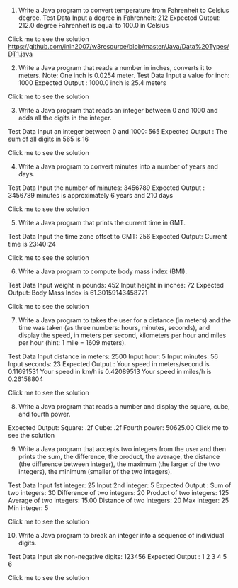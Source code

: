 1. Write a Java program to convert temperature from Fahrenheit to Celsius degree.
Test Data
Input a degree in Fahrenheit: 212
Expected Output:
212.0 degree Fahrenheit is equal to 100.0 in Celsius

Click me to see the solution https://github.com/inin2007/w3resource/blob/master/Java/Data%20Types/DT1.java

2. Write a Java program that reads a number in inches, converts it to meters.
Note: One inch is 0.0254 meter.
Test Data
Input a value for inch: 1000
Expected Output :
1000.0 inch is 25.4 meters

Click me to see the solution

3. Write a Java program that reads an integer between 0 and 1000 and adds all the digits in the integer.

Test Data
Input an integer between 0 and 1000: 565
Expected Output :
The sum of all digits in 565 is 16

Click me to see the solution

4. Write a Java program to convert minutes into a number of years and days.

Test Data
Input the number of minutes: 3456789
Expected Output :
3456789 minutes is approximately 6 years and 210 days

Click me to see the solution

5. Write a Java program that prints the current time in GMT.

Test Data
Input the time zone offset to GMT: 256
Expected Output:
Current time is 23:40:24

Click me to see the solution

6. Write a Java program to compute body mass index (BMI).

Test Data
Input weight in pounds: 452
Input height in inches: 72
Expected Output:
Body Mass Index is 61.30159143458721

Click me to see the solution

7. Write a Java program to takes the user for a distance (in meters) and the time was taken (as three numbers: hours, minutes, seconds), and display the speed, in meters per second, kilometers per hour and miles per hour (hint: 1 mile = 1609 meters).

Test Data
Input distance in meters: 2500 
Input hour: 5 
Input minutes: 56
Input seconds: 23
Expected Output :
Your speed in meters/second is 0.11691531 
Your speed in km/h is 0.42089513 
Your speed in miles/h is 0.26158804

Click me to see the solution

8. Write a Java program that reads a number and display the square, cube, and fourth power.

Expected Output:
Square: .2f 
Cube: .2f 
Fourth power: 50625.00
Click me to see the solution

9. Write a Java program that accepts two integers from the user and then prints the sum, the difference, the product, the average, the distance (the difference between integer), the maximum (the larger of the two integers), the minimum (smaller of the two integers).

Test Data
Input 1st integer: 25 
Input 2nd integer: 5
Expected Output :
Sum of two integers: 30
Difference of two integers: 20
Product of two integers: 125
Average of two integers: 15.00
Distance of two integers: 20
Max integer: 25 
Min integer: 5

Click me to see the solution

10. Write a Java program to break an integer into a sequence of individual digits.

Test Data
Input six non-negative digits: 123456
Expected Output :
1 2 3 4 5 6

Click me to see the solution

